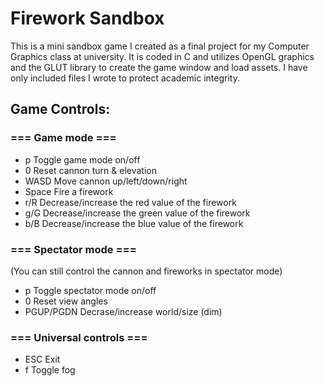 # Firework Sandbox

This is a mini sandbox game I created as a final project for my Computer Graphics class at university. It is coded in C and utilizes OpenGL graphics and the GLUT library to create the game window and load assets. I have only included files I wrote to protect academic integrity.

## Game Controls:
### === Game mode ===
 * p            Toggle game mode on/off
 * 0            Reset cannon turn & elevation
 * WASD         Move cannon up/left/down/right
 * Space        Fire a firework
 * r/R          Decrease/increase the red value of the firework
 * g/G          Decrease/increase the green value of the firework
 * b/B          Decrease/increase the blue value of the firework

### === Spectator mode ===
(You can still control the cannon and fireworks in spectator mode)
 * p            Toggle spectator mode on/off
 * 0            Reset view angles
 * PGUP/PGDN    Decrase/increase world/size (dim)

### === Universal controls ===
 * ESC      Exit
 * f        Toggle fog
